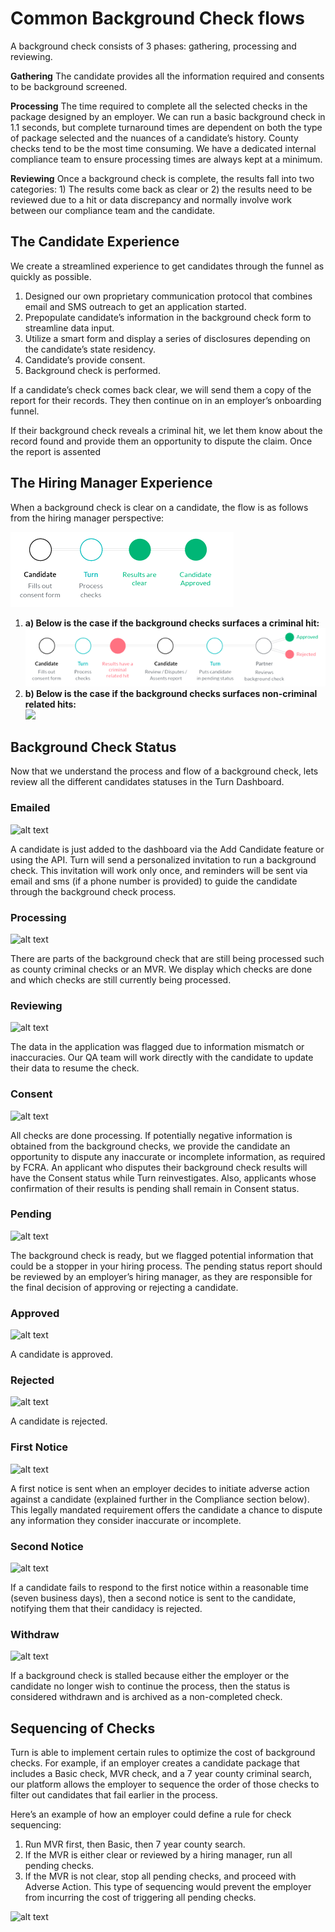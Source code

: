 #  Common Background Check flows
A background check consists of 3 phases: gathering, processing and reviewing.

**Gathering** The candidate provides all the information required and consents to be background screened.

**Processing** The time required to complete all the selected checks in the package designed by an employer. We can run a basic background check in 1.1 seconds, but complete turnaround times are dependent on both the type of package selected and the nuances of a candidate’s history. County checks tend to be the most time consuming. We have a dedicated internal compliance team to ensure processing times are always kept at a minimum.

**Reviewing** Once a background check is complete, the results fall into two categories: 1) The results come back as clear or 2) the results need to be reviewed due to a hit or data discrepancy and normally involve work between our compliance team and the candidate.

## The Candidate Experience
We create a streamlined experience to get candidates through the funnel as quickly as possible.

1.  Designed our own proprietary communication protocol that combines email and SMS outreach to get an application started.
2.  Prepopulate candidate’s information in the background check form to streamline data input.
3.  Utilize a smart form and display a series of disclosures depending on the candidate’s state residency.
4.  Candidate’s provide consent.
5.  Background check is performed.

If a candidate’s check comes back clear, we will send them a copy of the report for their records. They then continue on in an employer’s onboarding funnel.

If their background check reveals a criminal hit, we let them know about the record found and provide them an opportunity to dispute the claim. Once the report is assented

## The Hiring Manager Experience
When a background check is clear on a candidate, the flow is as follows from the hiring manager perspective:

![](../../assets/images/1.png)

1.  **a) Below is the case if the background checks surfaces a criminal hit:**  
    ![](../../assets/images/2.png)
2.  **b) Below is the case if the background checks surfaces non-criminal related hits:**  
    ![](https://cdn.buttercms.com/aF2L0JXTAueJFwqZmaFF)

## Background Check Status
Now that we understand the process and flow of a background check, lets review all the different candidates statuses in the Turn Dashboard.

### Emailed
![alt text](https://documentation.turning.io/static/status/emailed.jpg)

A candidate is just added to the dashboard via the Add Candidate feature or using the API. Turn will send a personalized invitation to run a background check. This invitation will work only once, and reminders will be sent via email and sms (if a phone number is provided) to guide the candidate through the background check process.

### Processing
![alt text](https://documentation.turning.io/static/status/processing.jpg)

There are parts of the background check that are still being processed such as county criminal checks or an MVR. We display which checks are done and which checks are still currently being processed.

### Reviewing
![alt text](https://documentation.turning.io/static/status/reviewing.jpg)

The data in the application was flagged due to information mismatch or inaccuracies. Our QA team will work directly with the candidate to update their data to resume the check.

### Consent
![alt text](https://documentation.turning.io/static/status/consent.jpg)

All checks are done processing. If potentially negative information is obtained from the background checks, we provide the candidate an opportunity to dispute any inaccurate or incomplete information, as required by FCRA. An applicant who disputes their background check results will have the Consent status while Turn reinvestigates. Also, applicants whose confirmation of their results is pending shall remain in Consent status.

### Pending
![alt text](https://documentation.turning.io/static/status/pending.jpg)

The background check is ready, but we flagged potential information that could be a stopper in your hiring process. The pending status report should be reviewed by an employer’s hiring manager, as they are responsible for the final decision of approving or rejecting a candidate.

### Approved
![alt text](https://documentation.turning.io/static/status/approved.jpg)

A candidate is approved.


### Rejected
![alt text](https://documentation.turning.io/static/status/rejected.jpg)

A candidate is rejected.

### First Notice
![alt text](https://documentation.turning.io/static/status/first-notice.jpg)

A first notice is sent when an employer decides to initiate adverse action against a candidate (explained further in the Compliance section below). This legally mandated requirement offers the candidate a chance to dispute any information they consider inaccurate or incomplete.

### Second Notice
![alt text](https://documentation.turning.io/static/status/second-notice.jpg)

If a candidate fails to respond to the first notice within a reasonable time (seven business days), then a second notice is sent to the candidate, notifying them that their candidacy is rejected.

### Withdraw
![alt text](https://documentation.turning.io/static/status/withdrawn.jpg)

If a background check is stalled because either the employer or the candidate no longer wish to continue the process, then the status is considered withdrawn and is archived as a non-completed check.




## Sequencing of Checks
Turn is able to implement certain rules to optimize the cost of background checks. For example, if an employer creates a candidate package that includes a Basic check, MVR check, and a 7 year county criminal search, our platform allows the employer to sequence the order of those checks to filter out candidates that fail earlier in the process.

Here’s an example of how an employer could define a rule for check sequencing:

1.  Run MVR first, then Basic, then 7 year county search.
2.  If the MVR is either clear or reviewed by a hiring manager, run all pending checks.
3.  If the MVR is not clear, stop all pending checks, and proceed with Adverse Action. This type of sequencing would prevent the employer from incurring the cost of triggering all pending checks.

![alt text](https://documentation.turning.io/static/status/sequencing-checks-1.png)




















